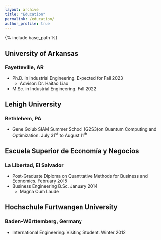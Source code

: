 ```yaml
---
layout: archive
title: "Education"
permalink: /education/
author_profile: true
---
```


{% include base_path %}
<!--
{% for post in site.education reversed %}
  {% include archive-single.html %}
{% endfor %} -->

## University of Arkansas
### Fayetteville, AR

- Ph.D. in Industrial Engineering. Expected for Fall 2023
	- Advisor: Dr. Haitao Liao
- M.Sc. in Industrial Engineering. Fall 2022

## Lehigh University
### Bethlehem, PA

- Gene Golub SIAM Summer School (G2S3)on Quantum Computing and Optimization. July 31<sup>st</sup> to August 11<sup>th</sup>

## Escuela Superior de Economía y Negocios
### La Libertad, El Salvador

- Post-Graduate Diploma on Quantitative Methods for Business and Economics. February 2015
- Business Engineering B.Sc. January 2014
	- Magna Cum Laude

## Hochschule Furtwangen University
### Baden-Württemberg, Germany

- International Engineering: Visiting Student. Winter 2012